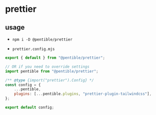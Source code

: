 # prettier

## usage

-   `npm i -D @pentible/prettier`

-   `prettier.config.mjs`

```js
export { default } from "@pentible/prettier";

// OR if you need to override settings
import pentible from "@pentible/prettier";

/** @type {import("prettier").Config} */
const config = {
    ...pentible,
    plugins: [...pentible.plugins, "prettier-plugin-tailwindcss"],
};

export default config;
```
